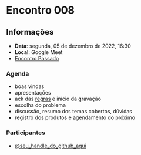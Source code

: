 # Encontro 008

<!--
![Rust para Iniciantes](https://user-images.githubusercontent.com/7760/200308100-88c600b2-d68a-4494-8d70-d6af6a590b83.png)

[![Encontro 8](http://img.youtube.com/vi/YOUTUBE_ID/0.jpg)](https://youtu.be/YOUTUBE_ID "Youtube: Encontro 8")

https://youtu.be/YOUTUBE_ID
-->


## Informações
- **Data**: segunda, 05 de dezembro de 2022, 16:30
- **Local**: Google Meet
- [Encontro Passado](2022-11-21.md)

### Agenda
- boas vindas
- apresentações
- ack das [regras](README.md#regras) e início da gravação
- escolha do problema
- discussão, resumo dos temas cobertos, dúvidas
- registro dos produtos e agendamento do próximo

### Participantes

- [@seu_handle_do_github_aqui](https://github.com/seu_handle_do_github_aqui)

<!--
## Produtos

### Do encontro
- [gravação](https://youtu.be/YOUTUBE_ID)
- [código](./encontro6)

### Outros assuntos, notas e links

- ...
-->

